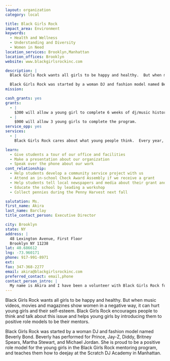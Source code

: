 ```yaml
---
layout: organization
category: local

title: Black Girls Rock
impact_area: Environment
keywords: 
  - Health and Wellness
  - Understanding and Diversity
  - Women in Need
location_services: Brooklyn,Manhattan
location_offices: Brooklyn
website: www.blackgirlsrockinc.com

description: |
  Black Girls Rock wants all girls to be happy and healthy.  But when music videos, movies and magazines show women in a negative way, it can hurt young girls and their self-esteem.  Black Girls Rock encourages people to think and talk about this issue and helps young girls by introducing them to positive role models to be their mentors.   

  Black Girls Rock was started by a woman DJ and fashion model named Beverly Bond.  Beverly has performed for Prince, Jay-Z, Diddy, Britney Spears, Martha Stewart, and Michael Jordan.  She is proud to be a positive role model for the young girls in the Black Girls Rock mentoring program, and teaches them how to deejay at the Scratch DJ Academy in Manhattan. 
mission: 

cash_grants: yes
grants: 
  - |
    $300 will allow a young girl to complete 6 weeks of dj/music history/beatmaking instruction with Beverly Bond in the Black Girls Rock mentoring program at the Scratch DJ Academy.
  - |
    $900 will allow 3 young girls to complete the program.
service_opp: yes
services: 
  - |
    Black Girls Rock cares about what young people think.  Every year, the organization holds a panel discussion in the community and invites concerned citizens to come and talk about the ways women and girls are represented in music, television and magazines and other media.  Students can participate in this community forum as an advocacy service-learning project.  By speaking up, sharing their feelings and asking smart questions, students can play a very important role in society.

learn: 
  - Give students a tour of our office and facilities
  - Make a presentation about our organization
  - Speak over the phone about our work
cont_relationship: 
  - Help students develop a community service project with us
  - Attend an in-school Check Award Assembly if we receive a grant
  - Help students tell local newspapers and media about their grant and/or project with us
  - Educate the school by leading a workshop
  - Collect pennies during the Penny Harvest next fall

salutation: Ms.
first_name: Akira
last_name: Barclay
title_contact_person: Executive Director

city: Brooklyn
state: NY
address: |
  48 Lexington Avenue, First Floor  
  Brooklyn NY 11238
lat: 40.686612
lng: -73.960171
phone: 917-991-8971
ext: 
fax: 347-368-2277
email: akira@blackgirlsrockinc.com
preferred_contact: email,phone
contact_person_intro: |
  My name is Akira and I have been a volunteer with Black Girls Rock for 2 years.  While I haven't worked with a Penny Harvest school yet, I'm looking forward to meeting young people who enjoy helping others as much as I do!
---
```

Black Girls Rock wants all girls to be happy and healthy.  But when music videos, movies and magazines show women in a negative way, it can hurt young girls and their self-esteem.  Black Girls Rock encourages people to think and talk about this issue and helps young girls by introducing them to positive role models to be their mentors.   

Black Girls Rock was started by a woman DJ and fashion model named Beverly Bond.  Beverly has performed for Prince, Jay-Z, Diddy, Britney Spears, Martha Stewart, and Michael Jordan.  She is proud to be a positive role model for the young girls in the Black Girls Rock mentoring program, and teaches them how to deejay at the Scratch DJ Academy in Manhattan. 